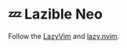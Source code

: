 # 💤 Lazible Neo

Follow the [LazyVim](https://github.com/LazyVim/LazyVim) and [lazy.nvim](https://github.com/folke/lazy.nvim).
